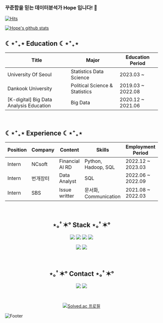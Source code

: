 ### 꾸준함을 믿는 데이터분석가 Hope 입니다! 👋

[![Hits](https://hits.seeyoufarm.com/api/count/incr/badge.svg?url=https://github.com/Heemang221&count_bg=%23A488EB&title_bg=%235A8AE5&icon=atom.svg&icon_color=%23FFFFFF&title=WELCOME&edge_flat=false)](https://hits.seeyoufarm.com)

[![Hope's github stats](https://github-readme-stats.vercel.app/api?username=Heemang221)](https://github.com/Heemang221/github-readme-stats)

<h2>☾⋆⁺₊⋆ Education ☾⋆⁺₊⋆</h2>

| Title | Major | Education Period |
| ------------ | ------------- | ------------- |
| University Of Seoul | Statistics Data Science | 2023.03 ~  |
| Dankook University | Political Science & Statistics | 2019.03 ~ 2022.08  |
| [K-digital] Big Data Analysis Education | Big Data | 2020.12 ~ 2021.06 |


<br> <h2>☾⋆⁺₊⋆ Experience ☾⋆⁺₊⋆</h2>

| Position | Company | Content | Skills | Employment Period |
| ------------ | ------------- | ------------- | ------------- | ------------- |
| Intern | NCsoft | Financial AI RD | Python, Hadoop, SQL | 2022.12 ~ 2023.03 | 
| Intern | 번개장터 | Data Analyst | SQL | 2022.06 ~ 2022.09  |
| Intern | SBS | Issue writter | 문서화, Communication | 2021.08 ~ 2022.03 |  


<br> <h2 align="center">⋆｡ﾟ✶° Stack ⋆｡ﾟ✶°</h2>

<p align="center"><img src="https://img.shields.io/badge/Python-3776AB?style=for-the-badge&logo=Python&logoColor=white"> <img src="https://img.shields.io/badge/MySQL-4479A1?style=for-the-badge&logo=MySQL&logoColor=white"> <img src="https://img.shields.io/badge/PostgreSQL-4169E1?style=for-the-badge&logo=PostgreSQL&logoColor=white"> <img src="https://img.shields.io/badge/R-276DC3?style=for-the-badge&logo=R&logoColor=white"></p>
<p align="center"><img src="https://img.shields.io/badge/Git-F05032?style=for-the-badge&logo=Git&logoColor=white"> <img src="https://img.shields.io/badge/GitHub-181717?style=for-the-badge&logo=GitHub&logoColor=white">  


<br> <h2 align="center">⋆｡ﾟ✶° Contact ⋆｡ﾟ✶°</h2>

<p align="center"><a href="https://rosedata.tistory.com/"><img src="https://img.shields.io/badge/My tech blog-A9BCF5?style=flat-square&logo=GitHub Sponsors&logoColor=white&link=https://rosedata.tistory.com/"/></a>  <a href="mailto:heemang0221@gmail.com"><img src="https://img.shields.io/badge/Gmail-D0A9F5?style=flat-square&logo=Gmail&logoColor=white&link=mailto:heemang0221@gmail.com"/></a></p>  

<br><p align="center"> [![Solved.ac
프로필](http://mazassumnida.wtf/api/v2/generate_badge?boj=mangmang0221)](https://solved.ac/mangmang0221) </p>

![Footer](https://capsule-render.vercel.app/api?type=waving&color=auto&height=200&section=footer)


<!--
**Heemang221/Heemang221** is a ✨ _special_ ✨ repository because its `README.md` (this file) appears on your GitHub profile.

Here are some ideas to get you started:

- 🔭 I’m currently working on ...
- 🌱 I’m currently learning ...
- 👯 I’m looking to collaborate on ...
- 🤔 I’m looking for help with ...
- 💬 Ask me about ...
- 📫 How to reach me: ...
- 😄 Pronouns: ...
- ⚡ Fun fact: ...
-->
